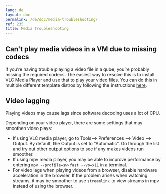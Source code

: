 ```yaml
---
lang: de
layout: doc
permalink: /de/doc/media-troubleshooting/
ref: 235
title: Media Troubleshooting
---
```


## Can't play media videos in a VM due to missing codecs
<a id="cant-play-media-videos-in-a-vm-due-to-missing-codecs"></a>

If you’re having trouble playing a video file in a qube, you’re probably missing the required codecs.
The easiest way to resolve this is to install VLC Media Player and use that to play your video files.
You can do this in multiple different template distros by following the instructions [here](/de/faq/#how-do-i-play-video-files).

## Video lagging
<a id="video-lagging"></a>

Playing videos may cause lags since software decoding uses a lot of CPU.

Depending on your video player, there are some settings that may smoothen video plays:

* If using VLC media player, go to Tools--> Preferences --> Video --> Output.
By default, the Output is set to "Automatic".
Go through the list and try out other output options to see if any makes videos run smoother.
* If using mpv media player, you may be able to improve performance by entering `mpv --profile=sw-fast --vo=x11` in a terminal.
* For video lags when playing videos from a browser, disable hardware acceleration in the browser. If the problem arises when watching streams, it may be smoother to use `streamlink` to view streams in mpv instead of using the browser.